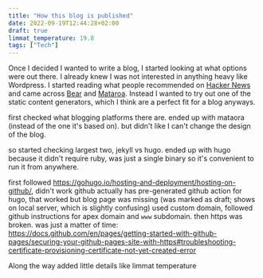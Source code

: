 ```yaml
---
title: "How this blog is published"
date: 2022-09-19T12:44:28+02:00
draft: true
limmat_temperature: 19.8
tags: ["Tech"]
---
```


Once I decided I wanted to write a blog, I started looking at what options were out there. I already knew I was not interested in anything heavy like Wordpress. I started reading what people recommended on [Hacker News](https://news.ycombinator.com/) and came across [Bear](https://bearblog.dev/) and [Mataroa](https://mataroa.blog/). Instead I wanted to try out one of the static content generators, which I think are a perfect fit for a blog anyways.

first checked what blogging platforms there are. ended up with mataora (instead of the one it's based on). but didn't like I can't change the design of the blog.

so started checking largest two, jekyll vs hugo. ended up with hugo because it didn't require ruby, was just a single binary so it's convenient to run it from anywhere.

first followed https://gohugo.io/hosting-and-deployment/hosting-on-github/, didn't work
github actually has pre-generated github action for hugo, that worked
but blog page was missing (was marked as draft; shows on local server, which is slightly confusing)
used custom domain, followed github instructions for apex domain and `www` subdomain.
then https was broken. was just a matter of time: https://docs.github.com/en/pages/getting-started-with-github-pages/securing-your-github-pages-site-with-https#troubleshooting-certificate-provisioning-certificate-not-yet-created-error

Along the way added little details like limmat temperature